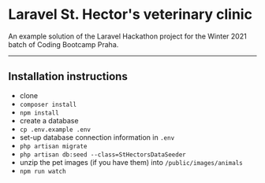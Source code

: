# Laravel St. Hector's veterinary clinic

An example solution of the Laravel Hackathon project for the Winter 2021 batch of Coding Bootcamp Praha.

---

## Installation instructions

* clone
* `composer install`
* `npm install`
* create a database
* `cp .env.example .env`
* set-up database connection information in `.env`
* `php artisan migrate`
* `php artisan db:seed --class=StHectorsDataSeeder`
* unzip the pet images (if you have them) into `/public/images/animals`
* `npm run watch`